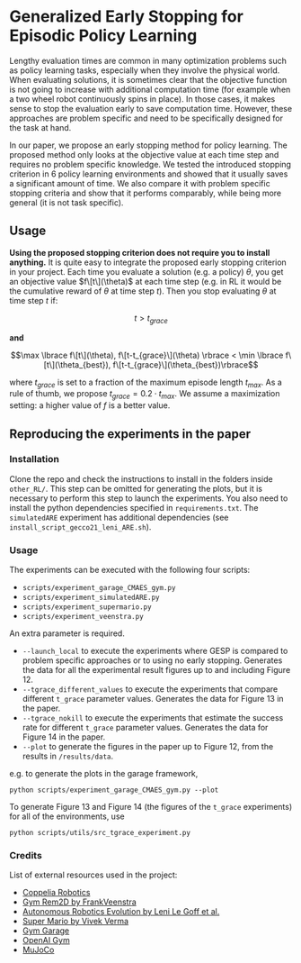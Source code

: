 # Generalized Early Stopping for Episodic Policy Learning

Lengthy evaluation times are common in many optimization problems such as policy learning tasks, especially when they involve the physical world. When evaluating solutions, it is sometimes clear that the objective function is not going to increase with additional computation time (for example when a two wheel robot continuously spins in place).
In those cases, it makes sense to stop the evaluation early to save computation time. However, these approaches are problem specific and need to be specifically designed for the task at hand.


In our paper, we propose an early stopping method for policy learning. The proposed method only looks at the objective value at each time step and requires no problem specific knowledge. We tested the introduced stopping criterion in 6 policy learning environments and showed that it usually saves a significant amount of time. We also compare it with problem specific stopping criteria and show that it performs comparably, while being more general (it is not task specific).


## Usage

**Using the proposed stopping criterion does not require you to install anything.** It is quite easy to integrate the proposed early stopping criterion in your project. Each time you evaluate a solution (e.g. a policy) $\theta$, you get an objective value $f\[t\](\theta)$ at each time step (e.g. in RL it would be the cumulative reward of $\theta$ at time step $t$). Then you stop evaluating $\theta$ at time step $t$ if:

$$t > t_{grace}$$

**and**

$$\max \lbrace f\[t\](\theta), f\[t-t_{grace}\](\theta) \rbrace < \min \lbrace f\[t\](\theta_{best}), f\[t-t_{grace}\](\theta_{best})\rbrace$$

where $t_{grace}$ is set to a fraction of the maximum episode length $t_{max}$. As a rule of thumb, we propose $t_{grace} = 0.2 \cdot t_{max}$. We assume a maximization setting: a higher value of $f$ is a better value.


## Reproducing the experiments in the paper

### Installation

Clone the repo and check the instructions to install in the folders inside `other_RL/`. This step can be omitted for generating the plots, but it is necessary to perform this step to launch the experiments. You also need to install the python dependencies specified in `requirements.txt`. The `simulatedARE` experiment has additional dependencies (see `install_script_gecco21_leni_ARE.sh`).

### Usage

The experiments can be executed with the following four scripts:
- `scripts/experiment_garage_CMAES_gym.py`
- `scripts/experiment_simulatedARE.py`
- `scripts/experiment_supermario.py`
- `scripts/experiment_veenstra.py`

An extra parameter is required. 
- `--launch_local` to execute the experiments where GESP is compared to problem specific approaches or to using no early stopping. Generates the data for all the experimental result figures up to and including Figure 12.
- `--tgrace_different_values` to execute the experiments that compare different `t_grace` parameter values. Generates the data for Figure 13 in the paper.
- `--tgrace_nokill` to execute the experiments that estimate the success rate for different `t_grace` parameter values. Generates the data for Figure 14 in the paper.
- `--plot` to generate the figures in the paper up to Figure 12, from the results in `/results/data`. 

e.g. to generate the plots in the garage framework, 

```
python scripts/experiment_garage_CMAES_gym.py --plot
```


To generate Figure 13 and Figure 14 (the figures of the `t_grace` experiments) for all of the environments, use

```
python scripts/utils/src_tgrace_experiment.py
```



### Credits

List of external resources used in the project:
- [Coppelia Robotics](https://www.coppeliarobotics.com/)
- [Gym Rem2D by FrankVeenstra](https://github.com/FrankVeenstra/gym_rem2D)
- [Autonomous Robotics Evolution by Leni Le Goff et al.](https://bitbucket.org/autonomousroboticsevolution/evorl_gecco_2021/src/master/)
- [Super Mario by Vivek Verma](https://github.com/vivek3141/super-mario-neat)
- [Gym Garage](https://github.com/rlworkgroup/garage)
- [OpenAI Gym](https://www.gymlibrary.dev/)
- [MuJoCo](https://mujoco.org/)